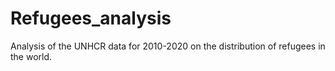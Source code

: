 # Refugees_analysis
Analysis of the UNHCR data for 2010-2020 on the distribution of refugees in the world.
